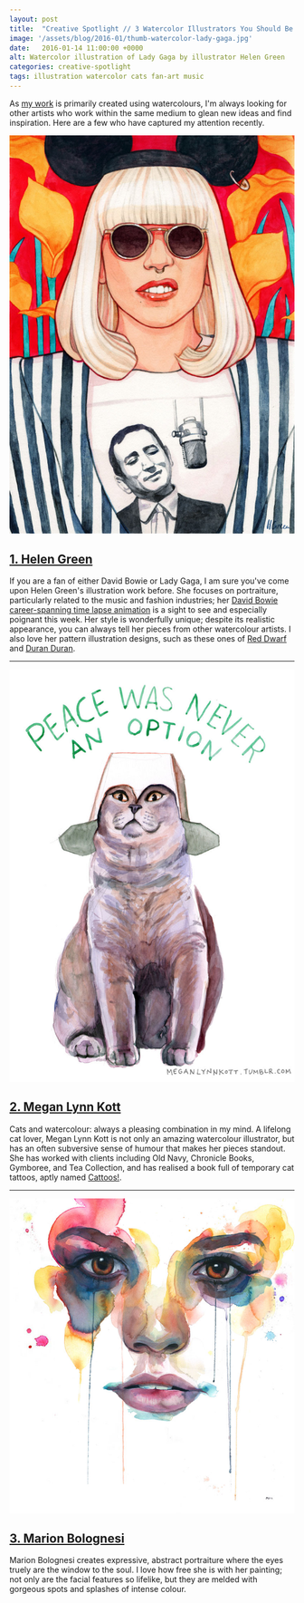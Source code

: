 ```yaml
---
layout: post
title:  "Creative Spotlight // 3 Watercolor Illustrators You Should Be Following"
image: '/assets/blog/2016-01/thumb-watercolor-lady-gaga.jpg'
date:   2016-01-14 11:00:00 +0000
alt: Watercolor illustration of Lady Gaga by illustrator Helen Green
categories: creative-spotlight
tags: illustration watercolor cats fan-art music
---
```


<p class="intro">As <a href="/" title="A Rose Cast Porfolio">my work</a> is primarily created using watercolours, I'm always looking for other artists who work within the same medium to glean new ideas and find inspiration. Here are a few who have captured my attention recently.</p>

![Watercolor illustration of Lady Gaga by illustrator / artist Helen Green](/assets/blog/2016-01/helen-green-lady-gaga-watercolor-illustration.jpg "Watercolor illustration of Lady Gaga by illustrator Helen Green")


[1. Helen Green](http://helengreenillustration.com)
---
If you are a fan of either David Bowie or Lady Gaga, I am sure you've come upon Helen Green's illustration work before. She focuses on portraiture, particularly related to the music and fashion industries; her <a href="http://helengreenillustration.com/Time-May-Change-Me" title="David Bowie Time May Change Me animation on Helen Green’s website">David Bowie career-spanning time lapse animation</a> is a sight to see and especially poignant this week. Her style is wonderfully unique; despite its realistic appearance, you can always tell her pieces from other watercolour artists. I also love her pattern illustration designs, such as these ones of <a href="http://helengreenillustration.com/Red-Dwarf-Patterns" title="Red Dwarf Watercolor Pattern Illustration on Helen Green’s website">Red Dwarf</a> and <a href="http://helengreenillustration.com/Duran-Duran-Paper-Gods" title="Duran Duran, Paper Gods Watercolor Pattern Illustration on Helen Green’s website">Duran Duran</a>.

* * *

![Watercolor illustration of a blue British Shorthair cat by illustrator / artist Megan Lynn Kott](/assets/blog/2016-01/megan-lynn-kott-cat-watercolor-illustration.jpg "Watercolor illustration of a blue British Shorthair cat by illustrator / artist Megan Lynn Kott")

[2. Megan Lynn Kott](http://meganlynnkott.myshopify.com)
---
Cats and watercolour: always a pleasing combination in my mind. A lifelong cat lover, Megan Lynn Kott is not only an amazing watercolour illustrator, but has an often subversive sense of humour that makes her pieces standout. She has worked with clients including Old Navy, Chronicle Books, Gymboree, and Tea Collection, and has realised a book full of temporary cat tattoos, aptly named <a href="http://www.chroniclebooks.com/titles/cattoos.html" title="Megan Lynn Kott's temporary tattoo cat book, Cattoos! on Chronicle Books">Cattoos!</a>.

* * *

![Watercolor illustration of a woman's face by illustrator / artist Marion Bolognesi](/assets/blog/2016-01/marion-bolognesi-female-portrait-watercolor-illustration.jpg "TITLE")

[3. Marion Bolognesi](http://www.marion-b.com)
---

Marion Bolognesi creates expressive, abstract portraiture where the eyes truely are the window to the soul. I love how free she is with her painting; not only are the facial features so lifelike, but they are melded with gorgeous spots and splashes of intense colour.
